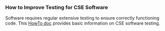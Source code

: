### How to Improve Testing for CSE Software

Software requires regular extensive testing to ensure correctly functioning code.  This [HowTo doc](https://ideas-productivity.org/wordpress/wp-content/uploads/2016/04/IDEAS-TestingHowtoAddImproveTestinginyourCSESoftwareProject-V0.2.pdf "How To Improve Testing for CSE Software") provides basic information on CSE software testing.

<!--- 
Categories: reliability
Topics: testing
Tags: testing, terminology
Level: 1
Prerequisites: WhatIsCseSwTesting
Aggregate: none
--->
